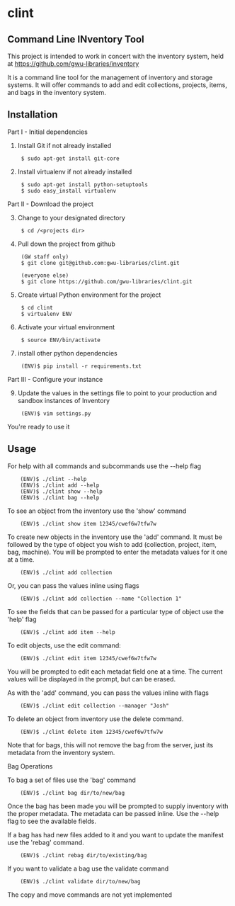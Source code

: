 clint
=====

Command Line INventory Tool
---------------------------

This project is intended to work in concert with the inventory system, held at https://github.com/gwu-libraries/inventory

It is a command line tool for the management of inventory and storage systems.  It will offer commands to add and edit collections, projects, items, and bags in the inventory system.

Installation
------------

Part I - Initial dependencies

1. Install Git if not already installed

        $ sudo apt-get install git-core

2. Install virtualenv if not already installed

        $ sudo apt-get install python-setuptools
        $ sudo easy_install virtualenv

Part II - Download the project

3. Change to your designated directory

        $ cd /<projects dir>

4. Pull down the project from github

        (GW staff only)
        $ git clone git@github.com:gwu-libraries/clint.git

        (everyone else)
        $ git clone https://github.com/gwu-libraries/clint.git

5. Create virtual Python environment for the project

        $ cd clint
        $ virtualenv ENV

6. Activate your virtual environment

        $ source ENV/bin/activate

7. install other python dependencies

        (ENV)$ pip install -r requirements.txt

Part III - Configure your instance

9. Update the values in the settings file to point to your production and sandbox instances of Inventory

        (ENV)$ vim settings.py

You're ready to use it


Usage
-----

For help with all commands and subcommands use the --help flag

        (ENV)$ ./clint --help
        (ENV)$ ./clint add --help
        (ENV)$ ./clint show --help
        (ENV)$ ./clint bag --help

To see an object from the inventory use the 'show' command

        (ENV)$ ./clint show item 12345/cwef6w7tfw7w


To create new objects in the inventory use the 'add' command.  It must be followed by the type of object you wish to add (collection, project, item, bag, machine). You will be prompted to enter the metadata values for it one at a time.

        (ENV)$ ./clint add collection

Or, you can pass the values inline using flags

        (ENV)$ ./clint add collection --name "Collection 1"

To see the fields that can be passed for a particular type of object use the 'help' flag

        (ENV)$ ./clint add item --help


To edit objects, use the edit command:

        (ENV)$ ./clint edit item 12345/cwef6w7tfw7w

You will be prompted to edit each metadat field one at a time. The current values will be displayed in the prompt, but can be erased.

As with the 'add' command, you can pass the values inline with flags

        (ENV)$ ./clint edit collection --manager "Josh"


To delete an object from inventory use the delete command.

        (ENV)$ ./clint delete item 12345/cwef6w7tfw7w

Note that for bags, this will not remove the bag from the server, just its metadata from the inventory system.

Bag Operations

To bag a set of files use the 'bag' command

        (ENV)$ ./clint bag dir/to/new/bag

Once the bag has been made you will be prompted to supply inventory with the proper metadata.  The metadata can be passed inline.  Use the --help flag to see the available fields.

If a bag has had new files added to it and you want to update the manifest use the 'rebag' command.

        (ENV)$ ./clint rebag dir/to/existing/bag

If you want to validate a bag use the validate command

        (ENV)$ ./clint validate dir/to/new/bag

The copy and move commands are not yet implemented

